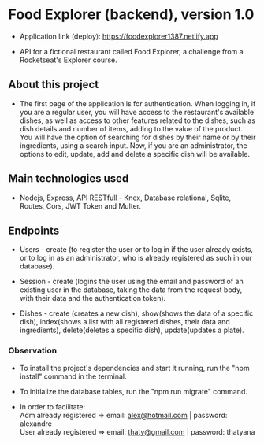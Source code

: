 # Food Explorer (backend), version 1.0 

- Application link (deploy): https://foodexplorer1387.netlify.app

- API for a fictional restaurant called Food Explorer, a challenge from a Rocketseat's Explorer course.

## About this project
- The first page of the application is for authentication. 
When logging in, if you are a regular user, you will have access to the restaurant's available dishes, as well as access to other features related to the dishes, such as dish details and number of items, adding to the value of the product. You will have the option of searching for dishes by their name or by their ingredients, using a search input.
Now, if you are an administrator, the options to edit, update, add and delete a specific dish will be available.

## Main technologies used
- Nodejs, Express, API RESTfull - Knex, Database relational, Sqlite, Routes, Cors, JWT Token and Multer.

## Endpoints
- Users - create (to register the user or to log in if the user already exists, or to log in as an administrator, who is already registered as such in our database).

- Session - create (logins the user using the email and password of an existing user in the database, taking the data from the request body, with their data and the authentication token).

- Dishes - create (creates a new dish), show(shows the data of a specific dish), index(shows a list with all registered dishes, their data and ingredients), delete(deletes a specific dish), update(updates a plate).

### Observation
- To install the project's dependencies and start it running, run the "npm install" command in the terminal.

- To initialize the database tables, run the "npm run migrate" command.

- In order to facilitate: <br>
Adm already registered => email: alex@hotmail.com | password: alexandre <br>
User already registered => email: thaty@gmail.com | password: thatyana